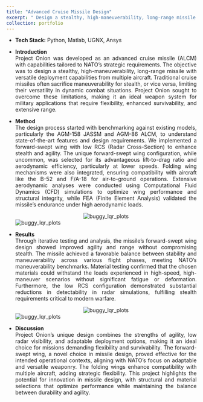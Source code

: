 ```yaml
---
title: "Advanced Cruise Missile Design"
excerpt: " Design a stealthy, high-maneuverability, long-range missile with versatile deployment capabilities from multiple aircraft. <br/><img src='https://wangqihan2000.github.io/wqh.github.io/images/Trimetric.PNG'>"
collection: portfolio
---
```


* <b>Tech Stack:</b> Python, Matlab, UGNX, Ansys

*  <p style="text-align: justify;"><b>Introduction</b><br>Project Onion was developed as an advanced cruise missile (ALCM) with capabilities tailored to NATO’s strategic requirements. The objective was to design a stealthy, high-maneuverability, long-range missile with versatile deployment capabilities from multiple aircraft. Traditional cruise missiles often sacrifice maneuverability for stealth, or vice versa, limiting their versatility in dynamic combat situations. Project Onion sought to overcome these limitations, making it an ideal weapon system for military applications that require flexibility, enhanced survivability, and extensive range.</p>
  
* <p style="text-align: justify;"><b>Method</b><br>The design process started with benchmarking against existing models, particularly the AGM-158 JASSM and AGM-86 ALCM, to understand state-of-the-art features and design requirements. We implemented a forward-swept wing with low RCS (Radar Cross-Section) to enhance stealth and agility. The unique forward-swept wing configuration, while uncommon, was selected for its advantageous lift-to-drag ratio and aerodynamic efficiency, particularly at lower speeds. Folding wing mechanisms were also integrated, ensuring compatibility with aircraft like the B-52 and F/A-18 for air-to-ground operations. Extensive aerodynamic analyses were conducted using Computational Fluid Dynamics (CFD) simulations to optimize wing performance and structural integrity, while FEA (Finite Element Analysis) validated the missile’s endurance under high aerodynamic loads.</p>

    <div style="text-align:center">
    <img src="https://wangqihan2000.github.io/wqh.github.io/images/Trimetric.PNG" alt="buggy_lqr_plots">
    </div>
    
    <img src="https://wangqihan2000.github.io/wqh.github.io/images/Wing_overview.PNG" alt="buggy_lqr_plots">
    </div>
    
* <p style="text-align: justify;"><b>Results</b><br>Through iterative testing and analysis, the missile’s forward-swept wing design showed improved agility and range without compromising stealth. The missile achieved a favorable balance between stability and maneuverability across various flight phases, meeting NATO’s maneuverability benchmarks. Material testing confirmed that the chosen materials could withstand the loads experienced in high-speed, high-maneuver scenarios without significant fatigue or deformation. Furthermore, the low RCS configuration demonstrated substantial reductions in detectability in radar simulations, fulfilling stealth requirements critical to modern warfare.</p>

    <div style="text-align:center">
    <img src="https://wangqihan2000.github.io/wqh.github.io/images/FEA_dis.PNG" alt="buggy_lqr_plots">
    </div>
    
    <img src="https://wangqihan2000.github.io/wqh.github.io/images/Von.PNG" alt="buggy_lqr_plots">
    </div>
    
* <p style="text-align: justify;"><b>Discussion</b><br>Project Onion’s unique design combines the strengths of agility, low radar visibility, and adaptable deployment options, making it an ideal choice for missions demanding flexibility and survivability. The forward-swept wing, a novel choice in missile design, proved effective for the intended operational contexts, aligning with NATO’s focus on adaptable and versatile weaponry. The folding wings enhance compatibility with multiple aircraft, adding strategic flexibility. This project highlights the potential for innovation in missile design, with structural and material selections that optimize performance while maintaining the balance between durability and agility.</p>
